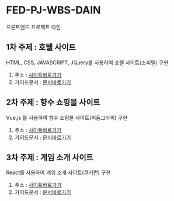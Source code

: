 # FED-PJ-WBS-DAIN
프론트엔드 프로젝트 다인

## 1차 주제 : 호텔 사이트
HTML, CSS, JAVASCRIPT, JQuery를 사용하여 호텔 사이트(소피텔) 구현
1. 주소 : [사이트바로가기](https://dain302.github.io/FED-PJ-WBS-DAIN/01.%EC%9B%B9%20%ED%94%84%EB%A1%9C%EC%A0%9D%ED%8A%B8/03.%EA%B5%AC%ED%98%84%EC%86%8C%EC%8A%A4/index.html)
2. 가이드문서 : [문서바로가기](https://dain302.github.io/FED-PJ-WBS-DAIN/01.%EC%9B%B9%20%ED%94%84%EB%A1%9C%EC%A0%9D%ED%8A%B8/04.%EA%B0%80%EC%9D%B4%EB%93%9C%EB%AC%B8%EC%84%9C/1%EC%B0%A8%ED%94%84%EB%A1%9C%EC%A0%9D%ED%8A%B8_%EB%B0%9C%ED%91%9C.pdf
)

## 2차 주제 : 향수 쇼핑몰 사이트
Vue.js 를 사용하여 향수 쇼핑몰 사이트(퍼퓸그라피) 구현
1. 주소 : [사이트바로가기](https://dain302.github.io/FED-PJ-WBS-DAIN/02.%EB%AA%A8%EB%B0%94%EC%9D%BC%20%EC%9B%B9%EC%95%B1%20%ED%94%84%EB%A1%9C%EC%A0%9D%ED%8A%B8/03.%EA%B5%AC%ED%98%84%EC%86%8C%EC%8A%A4/index.html)
2. 가이드문서 : [문서바로가기](https://dain302.github.io/FED-PJ-WBS-DAIN/02.%EB%AA%A8%EB%B0%94%EC%9D%BC%20%EC%9B%B9%EC%95%B1%20%ED%94%84%EB%A1%9C%EC%A0%9D%ED%8A%B8/04.%EA%B0%80%EC%9D%B4%EB%93%9C%EB%AC%B8%EC%84%9C/2%EC%B0%A8%ED%94%84%EB%A1%9C%EC%A0%9D%ED%8A%B8.pdf
)

## 3차 주제 : 게임 소개 사이트
React를 사용하여 게임 소개 사이트(쿠키런) 구현
1. 주소 : [사이트바로가기](https://dain302.github.io/dain-react/)
2. 가이드문서 : [문서바로가기](https://dain302.github.io/FED-PJ-WBS-DAIN/03.SPA%20%ED%94%84%EB%A1%9C%EC%A0%9D%ED%8A%B8/04.%EA%B0%80%EC%9D%B4%EB%93%9C%EB%AC%B8%EC%84%9C/3%EC%B0%A8%20%EA%B0%80%EC%9D%B4%EB%93%9C.pdf)

